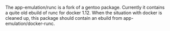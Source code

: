 The app-emulation/runc is a fork of a gentoo package. Currently it
contains a quite old ebuild of runc for docker 1.12. When the
situation with docker is cleaned up, this package should contain an
ebuild from app-emulation/docker-runc.
